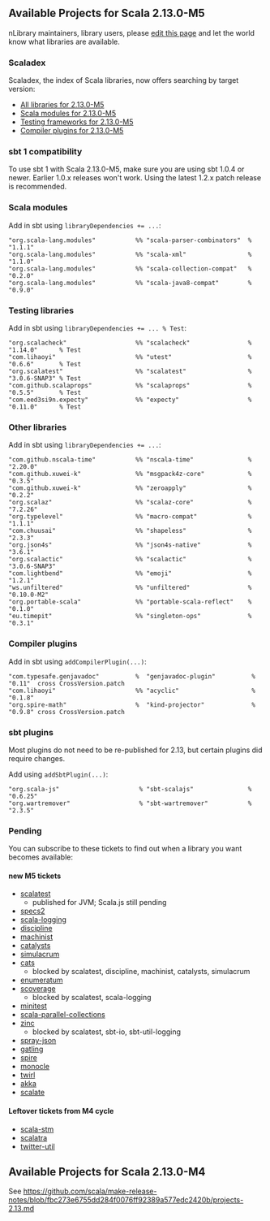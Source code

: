 ## Available Projects for Scala 2.13.0-M5

nLibrary maintainers, library users, please [edit this page](https://github.com/scala/make-release-notes/edit/2.13.x/projects-2.13.md) and let the world know what libraries are available.

### Scaladex

Scaladex, the index of Scala libraries, now offers searching by target version:

* [All libraries for 2.13.0-M5](https://index.scala-lang.org/search?q=fullScalaVersion%3A2.13.0-M5)
* [Scala modules for 2.13.0-M5](https://index.scala-lang.org/search?q=fullScalaVersion%3A2.13.0-M5+AND+organization%3Ascala)
* [Testing frameworks for 2.13.0-M5](https://index.scala-lang.org/search?q=fullScalaVersion%3A2.13.0-M5+AND+topics%3Atesting)
* [Compiler plugins for 2.13.0-M5](https://index.scala-lang.org/search?q=fullScalaVersion%3A2.13.0-M5+AND+topics%3Acompiler-plugin)

### sbt 1 compatibility

To use sbt 1 with Scala 2.13.0-M5, make sure you are using sbt 1.0.4 or newer.
Earlier 1.0.x releases won't work.  Using the latest 1.2.x patch release is
recommended.

### Scala modules

Add in sbt using `libraryDependencies += ...`:

    "org.scala-lang.modules"           %% "scala-parser-combinators"  % "1.1.1"
    "org.scala-lang.modules"           %% "scala-xml"                 % "1.1.0"
    "org.scala-lang.modules"           %% "scala-collection-compat"   % "0.2.0"
    "org.scala-lang.modules"           %% "scala-java8-compat"        % "0.9.0"

### Testing libraries

Add in sbt using `libraryDependencies += ... % Test`:

    "org.scalacheck"                   %% "scalacheck"                % "1.14.0"      % Test
    "com.lihaoyi"                      %% "utest"                     % "0.6.6"       % Test
    "org.scalatest"                    %% "scalatest"                 % "3.0.6-SNAP3" % Test
    "com.github.scalaprops"            %% "scalaprops"                % "0.5.5"       % Test
    "com.eed3si9n.expecty"             %% "expecty"                   % "0.11.0"      % Test

### Other libraries

Add in sbt using `libraryDependencies += ...`:

    "com.github.nscala-time"           %% "nscala-time"               % "2.20.0"
    "com.github.xuwei-k"               %% "msgpack4z-core"            % "0.3.5"
    "com.github.xuwei-k"               %% "zeroapply"                 % "0.2.2"
    "org.scalaz"                       %% "scalaz-core"               % "7.2.26"
    "org.typelevel"                    %% "macro-compat"              % "1.1.1"
    "com.chuusai"                      %% "shapeless"                 % "2.3.3"
    "org.json4s"                       %% "json4s-native"             % "3.6.1"
    "org.scalactic"                    %% "scalactic"                 % "3.0.6-SNAP3"
    "com.lightbend"                    %% "emoji"                     % "1.2.1"
    "ws.unfiltered"                    %% "unfiltered"                % "0.10.0-M2"
    "org.portable-scala"               %% "portable-scala-reflect"    % "0.1.0"
    "eu.timepit"                       %% "singleton-ops"             % "0.3.1"

### Compiler plugins

Add in sbt using `addCompilerPlugin(...)`:

    "com.typesafe.genjavadoc"          %  "genjavadoc-plugin"          % "0.11"  cross CrossVersion.patch
    "com.lihaoyi"                      %% "acyclic"                    % "0.1.8"
    "org.spire-math"                   %  "kind-projector"             % "0.9.8" cross CrossVersion.patch

### sbt plugins

Most plugins do not need to be re-published for 2.13, but certain plugins did require changes.

Add using `addSbtPlugin(...)`:

    "org.scala-js"                      % "sbt-scalajs"               % "0.6.25"
    "org.wartremover"                   % "sbt-wartremover"           % "2.3.5"

### Pending

You can subscribe to these tickets to find out when a library you want becomes available:

#### new M5 tickets

* [scalatest](https://github.com/scalatest/scalatest/issues/1409)
    * published for JVM; Scala.js still pending
* [specs2](https://github.com/etorreborre/specs2/issues/709)
* [scala-logging](https://github.com/lightbend/scala-logging/issues/131)
* [discipline](https://github.com/typelevel/discipline/issues/65)
* [machinist](https://github.com/typelevel/machinist/issues/31)
* [catalysts](https://github.com/typelevel/catalysts/issues/22)
* [simulacrum](https://github.com/mpilquist/simulacrum/issues/114)
* [cats](https://github.com/typelevel/cats/issues/2389)
    * blocked by scalatest, discipline, machinist, catalysts, simulacrum
* [enumeratum](https://github.com/lloydmeta/enumeratum/pull/202)
* [scoverage](https://github.com/scoverage/scalac-scoverage-plugin/issues/234)
    * blocked by scalatest, scala-logging
* [minitest](https://github.com/monix/minitest/issues/23)
* [scala-parallel-collections](https://github.com/scala/scala-parallel-collections/issues/41)
* [zinc](https://github.com/sbt/zinc/pull/592)
    * blocked by scalatest, sbt-io, sbt-util-logging
* [spray-json](https://github.com/spray/spray-json/issues/273)
* [gatling](https://github.com/gatling/gatling/issues/3566)
* [spire](https://github.com/non/spire/issues/742)
* [monocle](https://github.com/julien-truffaut/Monocle/issues/596)
* [twirl](https://github.com/playframework/twirl/issues/184)
* [akka](https://github.com/akka/akka/issues/25105)
* [scalate](https://github.com/scalate/scalate/issues/199)

#### Leftover tickets from M4 cycle

* [scala-stm](https://github.com/scala-stm/scala-stm/pull/5)
* [scalatra](https://github.com/scalatra/scalatra/issues/831)
* [twitter-util](https://github.com/twitter/util/issues/219)

## Available Projects for Scala 2.13.0-M4

See <https://github.com/scala/make-release-notes/blob/fbc273e6755dd284f0076ff92389a577edc2420b/projects-2.13.md>
